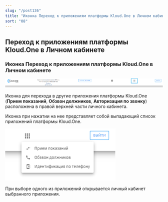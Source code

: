 ```yaml
---
slug: "/post136"
title: "Иконка Переход к приложениям платформы Kloud.One в Личном кабинете"
sort: "08"
---
```

## Переход к приложениям платформы Kloud.One в Личном кабинете

### Иконка Переход к приложениям платформы Kloud.One в Личном кабинете

![Картинка](./images_shop/platform_apps_1.png "Иконка Переход к приложениям платформы Kloud.One в Личном кабинете")

Иконка для перехода в другие приложения платформы Kloud.One (**Прием показаний**, **Обзвон должников**, **Авторизация по звонку**) расположена в правой верхней части личного кабинета.

Иконка при нажатии на нее представляет собой выпадающий список приложений платформы Kloud.One.

![Картинка](./images_shop/platform_apps_2.png "Иконка Переход к приложениям платформы Kloud.One в Личном кабинете")

При выборе одного из приложений открывается личный кабинет выбранного приложения.